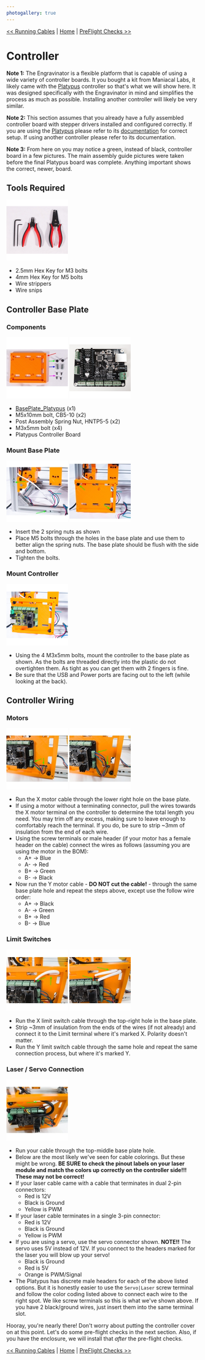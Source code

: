 ```yaml
---
photogallery: true
---
```


[<< Running Cables](05.Running_Cables.html) | [Home](/mk1/build/) | [PreFlight Checks >>](07.PreFlight_Checks.html)

# Controller

**Note 1:** The Engravinator is a flexible platform that is capable of using a wide variety of controller boards. It you bought a kit from Maniacal Labs, it likely came with the [Platypus](https://ManiacalLabs.com/Platypus) controller so that's what we will show here. It was designed specifically with the Engravinator in mind and simplifies the process as much as possible. Installing another controller will likely be very similar.

**Note 2:** This section assumes that you already have a fully assembled controller board with stepper drivers installed and configured correctly. If you are using the [Platypus](https://ManiacalLabs.com/Platypus) please refer to its [documentation](https://github.com/ManiacalLabs/Platypus/blob/master/docs/Usage.md) for correct setup. If using another controller please refer to its documentation.

**Note 3:** From here on you may notice a green, instead of black, controller board in a few pictures. The main assembly guide pictures were taken before the final Platypus board was complete. Anything important shows the correct, newer, board.

## Tools Required

<a href="/mk1/img/build/111.jpg" data-imagelightbox="a"><img src="/mk1/img/build/thumb/111.jpg"></a>

- 2.5mm Hex Key for M3 bolts
- 4mm Hex Key for M5 bolts
- Wire strippers
- Wire snips

## Controller Base Plate

### Components

<a href="/mk1/img/build/112.jpg" data-imagelightbox="b"><img src="/mk1/img/build/thumb/112.jpg"></a>
<a href="/mk1/img/build/174.jpg" data-imagelightbox="b"><img src="/mk1/img/build/thumb/174.jpg"></a>

- <span class="dot red"></span> [BasePlate_Platypus](https://github.com/ManiacalLabs/Engravinator/blob/master/Mk1/Fabrication/3D_Printed/Controller_Box/BasePlate_Platypus.stl) (x1)
- <span class="dot green"></span> M5x10mm bolt, CB5-10 (x2)
- <span class="dot blue"></span> Post Assembly Spring Nut, HNTP5-5 (x2)
- <span class="dot purple"></span> M3x5mm bolt (x4)
- Platypus Controller Board

### Mount Base Plate

<a href="/mk1/img/build/114.jpg" data-imagelightbox="c"><img src="/mk1/img/build/thumb/114.jpg"></a>
<a href="/mk1/img/build/115.jpg" data-imagelightbox="c"><img src="/mk1/img/build/thumb/115.jpg"></a>

- Insert the 2 spring nuts as shown
- Place M5 bolts through the holes in the base plate and use them to better align the spring nuts. The base plate should be flush with the side and bottom.
- Tighten the bolts.

### Mount Controller

<a href="/mk1/img/build/116.jpg" data-imagelightbox="d"><img src="/mk1/img/build/thumb/116.jpg"></a>

- Using the 4 M3x5mm bolts, mount the controller to the base plate as shown. As the bolts are threaded directly into the plastic do not overtighten them. As tight as you can get them with 2 fingers is fine.
- Be sure that the USB and Power ports are facing out to the left (while looking at the back).

## Controller Wiring

### Motors

<a href="/mk1/img/build/167.jpg" data-imagelightbox="e"><img src="/mk1/img/build/thumb/167.jpg"></a>
<a href="/mk1/img/build/168.jpg" data-imagelightbox="e"><img src="/mk1/img/build/thumb/168.jpg"></a>

- Run the X motor cable through the lower right hole on the base plate.
- If using a motor without a terminating connector, pull the wires towards the X motor terminal on the controller to determine the total length you need. You may trim off any excess, making sure to leave enough to comfortably reach the terminal. If you do, be sure to strip ~3mm of insulation from the end of each wire.
- Using the screw terminals or male header (if your motor has a female header on the cable) connect the wires as follows (assuming you are using the motor in the BOM):
  - A+ &rarr; Blue
  - A- &rarr; Red
  - B+ &rarr; Green
  - B- &rarr; Black
- Now run the Y motor cable - **DO NOT cut the cable!** - through the same base plate hole and repeat the steps above, except use the follow wire order:
  - A+ &rarr; Black
  - A- &rarr; Green
  - B+ &rarr; Red
  - B- &rarr; Blue

### Limit Switches

<a href="/mk1/img/build/169.jpg" data-imagelightbox="f"><img src="/mk1/img/build/thumb/169.jpg"></a>
<a href="/mk1/img/build/170.jpg" data-imagelightbox="f"><img src="/mk1/img/build/thumb/170.jpg"></a>

- Run the X limit switch cable through the top-right hole in the base plate.
- Strip ~3mm of insulation from the ends of the wires (if not already) and connect it to the Limit terminal where it's marked X. Polarity doesn't matter.
- Run the Y limit switch cable through the same hole and repeat the same connection process, but where it's marked Y.

### Laser / Servo Connection

<a href="/mk1/img/build/171.jpg" data-imagelightbox="g"><img src="/mk1/img/build/thumb/171.jpg"></a>

- Run your cable through the top-middle base plate hole.
- Below are the most likely we've seen for cable colorings. But these might be wrong. **BE SURE to check the pinout labels on your laser module and match the colors up correctly on the controller side!!! These may not be correct!**
- If your laser cable came with a cable that terminates in dual 2-pin connectors:
  - Red is 12V
  - Black is Ground
  - Yellow is PWM
- If your laser cable terminates in a single 3-pin connector:
  - Red is 12V
  - Black is Ground
  - Yellow is PWM
- If you are using a servo, use the servo connector shown. **NOTE!!** The servo uses 5V instead of 12V. If you connect to the headers marked for the laser you will blow up your servo!
  - Black is Ground
  - Red is 5V
  - Orange is PWM/Signal
- The Platypus has discrete male headers for each of the above listed options. But it is honestly easier to use the `Servo|Laser` screw terminal and follow the color coding listed above to connect each wire to the right spot. We like screw terminals so this is what we've shown above. If you have 2 black/ground wires, just insert them into the same terminal slot.


Hooray, you're nearly there! Don't worry about putting the controller cover on at this point. Let's do some pre-flight checks in the next section.
Also, if you have the enclosure, we will install that *after* the pre-flight checks.

[<< Running Cables](05.Running_Cables.html) | [Home](/mk1/build/) | [PreFlight Checks >>](07.PreFlight_Checks.html)